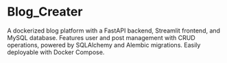 # Blog_Creater
A dockerized blog platform with a FastAPI backend, Streamlit frontend, and MySQL database. Features user and post management with CRUD operations, powered by SQLAlchemy and Alembic migrations. Easily deployable with Docker Compose. 
